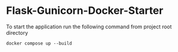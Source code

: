 # Flask-Gunicorn-Docker-Starter
To start the application run the following command from project root directory
```
docker compose up --build
```